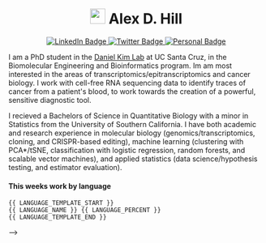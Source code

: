 
<h1 align=center>
     <img src="https://media.giphy.com/media/hvRJCLFzcasrR4ia7z/giphy.gif" width="30px"/>
     Alex D. Hill
</h1>

<div align=center>
  <a href="https://www.linkedin.com/in/alexanderdhill/">
    <img src="https://img.shields.io/badge/LinkedIn-0A66C2?style=for-the-badge&logo=linkedin&logoColor=white" alt="LinkedIn Badge"/>
  </a>
  <a href="https://twitter.com/aIexdhill">
    <img src="https://img.shields.io/badge/ORCiD-A6CE39?style=for-the-badge&logo=orcid&logoColor=white" alt="Twitter Badge"/>
  </a>
  <a href="https://alexdhill.com">
    <img src="https://img.shields.io/badge/Portfolio-f28c28?style=for-the-badge&logo=monkeytie&logoColor=dark-grey" alt="Personal Badge"/>
  </a>
</div>

I am a PhD student in the [Daniel Kim Lab](https://github.com/UCSC-Daniel-Kim-Lab) at UC Santa Cruz, in the Biomolecular Engineering and Bioinformatics program. Im am most interested in the areas of transcriptomics/epitranscriptomics and cancer biology. I work with cell-free RNA sequencing data to identify traces of cancer from a patient's blood, to work towards the creation of a powerful, sensitive diagnostic tool.

I recieved a Bachelors of Science in Quantitative Biology with a minor in Statistics from the University of Southern California. I have both academic and research experience in molecular biology (genomics/transcriptomics, cloning, and CRISPR-based editing), machine learning (clustering with PCA*/tSNE, classification with logistic regression, random forests, and scalable vector machines), and applied statistics (data science/hypothesis testing, and estimator evaluation).

#### This weeks work by language

```{bash}
{{ LANGUAGE_TEMPLATE_START }}
{{ LANGUAGE_NAME }} {{ LANGUAGE_PERCENT }}
{{ LANGUAGE_TEMPLATE_END }}
```

<!-- <div align=center>
      <img src="https://img.shields.io/badge/research-progressing-green" alt="research" />
      <img src="https://img.shields.io/badge/status-working-f28c28" alt="status" />
      <img src="https://img.shields.io/badge/funding-yikes%20.%20.%20.-red" alt="funding" />
      <!-- <img src="https://komarev.com/ghpvc/?username=alexdhill&style=flat-square&color=blue" alt="viewers"/> -->
</div> -->
